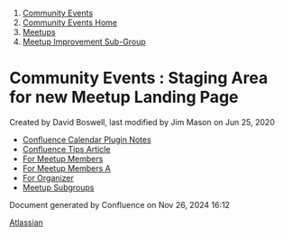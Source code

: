1. [Community Events](index.html)
2. [Community Events Home](Community-Events-Home_21790731.html)
3. [Meetups](Meetups_21790901.html)
4. [Meetup Improvement Sub-Group](Meetup-Improvement-Sub-Group_21790804.html)

# Community Events : Staging Area for new Meetup Landing Page

Created by David Boswell, last modified by Jim Mason on Jun 25, 2020

- [Confluence Calendar Plugin Notes](Confluence-Calendar-Plugin-Notes_21791601.html)
- [Confluence Tips Article](Confluence-Tips-Article_21791724.html)
- [For Meetup Members](For-Meetup-Members_21791589.html)
- [For Meetup Members A](For-Meetup-Members-A_21791534.html)
- [For Organizer](For-Organizer_21791537.html)
- [Meetup Subgroups](Meetup-Subgroups_21791561.html)

Document generated by Confluence on Nov 26, 2024 16:12

[Atlassian](http://www.atlassian.com/)
